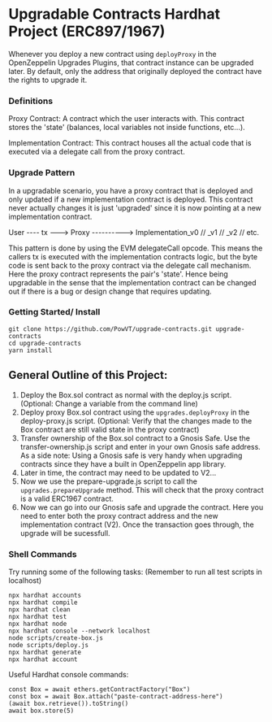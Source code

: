 # Upgradable Contracts Hardhat Project (ERC897/1967)

Whenever you deploy a new contract using ```deployProxy``` in the OpenZeppelin Upgrades Plugins, that contract instance can be upgraded later. By default, only the address that originally deployed the contract have the rights to upgrade it.

### Definitions

Proxy Contract: A contract which the user interacts with. This contract stores the 'state' (balances, local variables not inside functions, etc...).

Implementation Contract: This contract houses all the actual code that is executed via a delegate call from the proxy contract. 

### Upgrade Pattern

In a upgradable scenario, you have a proxy contract that is deployed and only updated if a new implementation contract is deployed. This contract never actually changes it is just 'upgraded' since it is now pointing at a new implementation contract. 

User ---- tx ---> Proxy ----------> Implementation_v0 // _v1 // _v2 // etc.

This pattern is done by using the EVM delegateCall opcode. This means the callers tx is executed with the implementation contracts logic, but the byte code is sent back to the proxy contract via the delegate call mechanism. Here the proxy contract represents the pair's 'state'. Hence being upgradable in the sense that the implementation contract can be changed out if there is a bug or design change that requires updating. 

### Getting Started/ Install
```shell
git clone https://github.com/PowVT/upgrade-contracts.git upgrade-contracts
cd upgrade-contracts 
yarn install
```

## General Outline of this Project:
1. Deploy the Box.sol contract as normal with the deploy.js script. (Optional: Change a variable from the command line)
2. Deploy proxy Box.sol contract using the ```upgrades.deployProxy``` in the deploy-proxy.js script. (Optional: Verify that the changes made to the Box contract are still valid state in the proxy contract)
3. Transfer ownership of the Box.sol contract to a Gnosis Safe. Use the transfer-ownership.js script and enter in your own Gnosis safe address. As a side note: Using a Gnosis safe is very handy when upgrading contracts since they have a built in OpenZeppelin app library.
4. Later in time, the contract may need to be updated to V2...
5. Now we use the prepare-upgrade.js script to call the ```upgrades.prepareUpgrade``` method. This will check that the proxy contract is a valid ERC1967 contract.
6. Now we can go into our Gnosis safe and upgrade the contract. Here you need to enter both the proxy contract address and the new implementation contract (V2). Once the transaction goes through, the upgrade will be sucessfull.

### Shell Commands
Try running some of the following tasks:
(Remember to run all test scripts in localhost)

```shell
npx hardhat accounts
npx hardhat compile
npx hardhat clean
npx hardhat test
npx hardhat node
npx hardhat console --network localhost
node scripts/create-box.js
node scripts/deploy.js
npx hardhat generate
npx hardhat account
```

Useful Hardhat console commands:
```shell
const Box = await ethers.getContractFactory("Box")
const box = await Box.attach("paste-contract-address-here")
(await box.retrieve()).toString()
await box.store(5)
```